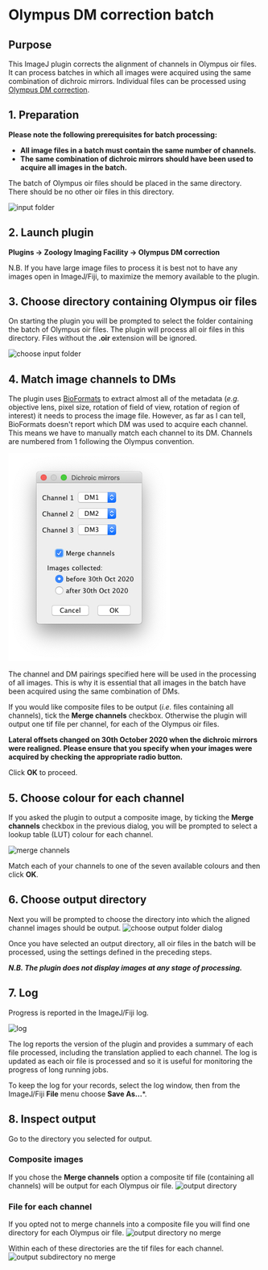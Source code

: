 # Olympus DM correction batch

## Purpose
This ImageJ plugin corrects the alignment of channels in Olympus oir files. It can process batches in which all images were acquired using the same combination of dichroic mirrors. Individual files can be processed using [Olympus DM correction](https://github.com/WaylandM/dichroic-mirror-offsets/blob/master/docs/single_file_plugin.md).

## 1. Preparation
**Please note the following prerequisites for batch processing:**

* **All image files in a batch must contain the same number of channels.**
* **The same combination of dichroic mirrors should have been used to acquire all images in the batch.**

The batch of Olympus oir files should be placed in the same directory. There should be no other oir files in this directory.

![input folder](img/batch_input_folder.png)

## 2. Launch plugin
**Plugins -> Zoology Imaging Facility -> Olympus DM correction**

N.B. If you have large image files to process it is best not to have any images open in ImageJ/Fiji, to maximize the memory available to the plugin.

## 3. Choose directory containing Olympus oir files
On starting the plugin you will be prompted to select the folder containing the batch of Olympus oir files. The plugin will process all oir files in this directory. Files without the **.oir** extension will be ignored.

![choose input folder](img/batch_choose_input_folder.png)

## 4. Match image channels to DMs
The plugin uses [BioFormats](https://www.openmicroscopy.org/bio-formats/) to extract almost all of the metadata (*e.g.* objective lens, pixel size, rotation of field of view, rotation of region of interest) it needs to process the image file. However, as far as I can tell, BioFormats doesn't report which DM was used to acquire each channel. This means we have to manually match each channel to its DM. Channels are numbered from 1 following the Olympus convention.

![match channel to DM dialog](img/match_channel_to_DM.png)

The channel and DM pairings specified here will be used in the processing of all images. This is why it is essential that all images in the batch have been acquired using the same combination of DMs.

If you would like composite files to be output (*i.e.* files containing all channels), tick the **Merge channels** checkbox. Otherwise the plugin will output one tif file per channel, for each of the Olympus oir files.

**Lateral offsets changed on 30th October 2020 when the dichroic mirrors were realigned. Please ensure that you specify when your images were acquired by checking the appropriate radio button.**

Click **OK** to proceed.


## 5. Choose colour for each channel
If you asked the plugin to output a composite image, by ticking the **Merge channels** checkbox in the previous dialog, you will be prompted to select a lookup table (LUT) colour for each channel.

![merge channels](img/merge_channels.png)

Match each of your channels to one of the seven available colours and then click **OK**.

## 6. Choose output directory
Next you will be prompted to choose the directory into which the aligned channel images should be output.
![choose output folder dialog](img/choose_output_folder.png)

Once you have selected an output directory, all oir files in the batch will be processed, using the settings defined in the preceding steps.

***N.B. The plugin does not display images at any stage of processing.***


## 7. Log
Progress is reported in the ImageJ/Fiji log.

![log](img/batch_log.png)

The log reports the version of the plugin and provides a summary of each file processed, including the translation applied to each channel. The log is updated as each oir file is processed and so it is useful for monitoring the progress of long running jobs.

To keep the log for your records, select the log window, then from the ImageJ/Fiji **File** menu choose **Save As...***.



## 8. Inspect output
Go to the directory you selected for output.
### Composite images
If you chose the **Merge channels** option a composite tif file (containing all channels) will be output for each Olympus oir file.
![output directory](img/batch_output_directory.png)

### File for each channel
If you opted not to merge channels into a composite file you will find one directory for each Olympus oir file.
![output directory no merge](img/batch_output_directory_no_merge.png)

Within each of these directories are the tif files for each channel.
![output subdirectory no merge](img/batch_output_subdirectory_no_merge.png)


